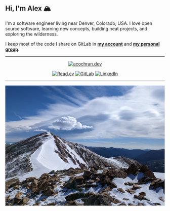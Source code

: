 ## Hi, I'm Alex 🏔️

I'm a software engineer living near Denver, Colorado, USA. I love open source software, learning new concepts, building neat projects, and exploring the wilderness.

I keep most of the code I share on GitLab in **[my account](https://gitlab.com/alexcochran)** and **[my personal group](https://gitlab.com/alexlab-cloud)**.

---

<div align="center">

[![acochran.dev](https://img.shields.io/badge/acochran.dev-blue?style=for-the-badge&color=%23470ff4)](https://acochran.dev)

[![Read.cv](https://img.shields.io/badge/Read.cv-black?logo=read.cv&style=for-the-badge)](https://read.cv/alex.cochran)
[![GitLab](https://img.shields.io/badge/GitLab%3A%20alexcochran-%23554488?logo=gitlab&style=for-the-badge)](https://gitlab.com/alexcochran)
[![LinkedIn](https://img.shields.io/badge/LinkedIn-%230A66C2?logo=linkedin&style=for-the-badge)](https://linkedin.com/in/alex-cochran)

</div>

---

![Mt. Sniktau](assets/images/mt-sniktau.jpg)
